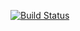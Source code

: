 [![Build Status](https://travis-ci.com/yashk4/SE9.svg?branch=master)](https://travis-ci.com/yashk4/SE9)